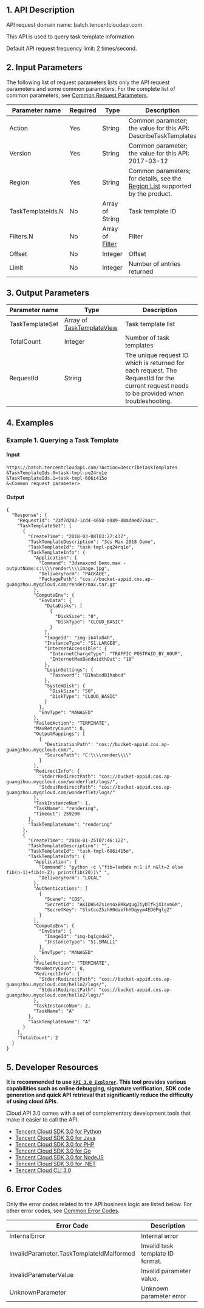 ## 1. API Description

API request domain name: batch.tencentcloudapi.com.

This API is used to query task template information

Default API request frequency limit: 2 times/second.


## 2. Input Parameters

The following list of request parameters lists only the API request parameters and some common parameters. For the complete list of common parameters, see [Common Request Parameters](/document/api/599/30473).

| Parameter name | Required | Type | Description |
|---------|---------|---------|---------|
| Action | Yes | String | Common parameter; the value for this API: DescribeTaskTemplates |
| Version | Yes | String | Common parameter; the value for this API: 2017-03-12 |
| Region | Yes | String | Common parameters; for details, see the [Region List](/document/api/599/30473#.E5.9C.B0.E5.9F.9F.E5.88.97.E8.A1.A8) supported by the product. |
| TaskTemplateIds.N | No | Array of String | Task template ID |
| Filters.N | No | Array of [Filter](/document/api/599/30482#Filter) | Filter |
| Offset | No | Integer | Offset |
| Limit | No | Integer | Number of entries returned |

## 3. Output Parameters

| Parameter name | Type | Description |
|---------|---------|---------|
| TaskTemplateSet | Array of [TaskTemplateView](/document/api/599/30482#TaskTemplateView) | Task template list |
| TotalCount | Integer | Number of task templates |
| RequestId | String | The unique request ID which is returned for each request. The RequestId for the current request needs to be provided when troubleshooting. |

## 4. Examples

### Example 1. Querying a Task Template

#### Input

```
https://batch.tencentcloudapi.com/?Action=DescribeTaskTemplates
&TaskTemplateIds.0=task-tmpl-pq24rq1e
&TaskTemplateIds.1=task-tmpl-606i415o
&<Common request parameter>
```

#### Output

```
{
  "Response": {
    "RequestId": "23f7d202-1cd4-4658-a989-88ad4ed77aac",
    "TaskTemplateSet": [
      {
        "CreateTime": "2018-03-08T03:27:43Z",
        "TaskTemplateDescription": "3ds Max 2018 Demo",
        "TaskTemplateId": "task-tmpl-pq24rq1e",
        "TaskTemplateInfo": {
          "Application": {
            "Command": "3dsmaxcmd Demo.max -outputName:c:\\\\render\\\\image.jpg",
            "DeliveryForm": "PACKAGE",
            "PackagePath": "cos://bucket-appid.cos.ap-guangzhou.myqcloud.com/render/max.tar.gz"
          },
          "ComputeEnv": {
            "EnvData": {
              "DataDisks": [
                {
                  "DiskSize": "0",
                  "DiskType": "CLOUD_BASIC"
                }
              ],
              "ImageId": "img-i64lx84h",
              "InstanceType": "S1.LARGE8",
              "InternetAccessible": {
                "InternetChargeType": "TRAFFIC_POSTPAID_BY_HOUR",
                "InternetMaxBandwidthOut": "10"
              },
              "LoginSettings": {
                "Password": "B1habcdB1habcd"
              },
              "SystemDisk": {
                "DiskSize": "50",
                "DiskType": "CLOUD_BASIC"
              }
            },
            "EnvType": "MANAGED"
          },
          "FailedAction": "TERMINATE",
          "MaxRetryCount": 0,
          "OutputMappings": [
            {
              "DestinationPath": "cos://bucket-appid.cos.ap-guangzhou.myqcloud.com/",
              "SourcePath": "C:\\\\render\\\\"
            }
          ],
          "RedirectInfo": {
            "StderrRedirectPath": "cos://bucket-appid.cos.ap-guangzhou.myqcloud.com/wonderflet/logs/",
            "StdoutRedirectPath": "cos://bucket-appid.cos.ap-guangzhou.myqcloud.com/wonderflet/logs/"
          },
          "TaskInstanceNum": 1,
          "TaskName": "rendering",
          "Timeout": 259200
        },
        "TaskTemplateName": "rendering"
      },
      {
        "CreateTime": "2018-01-25T07:46:12Z",
        "TaskTemplateDescription": "",
        "TaskTemplateId": "task-tmpl-606i415o",
        "TaskTemplateInfo": {
          "Application": {
            "Command": "python -c \"fib=lambda n:1 if n&lt=2 else fib(n-1)+fib(n-2); print(fib(20))\" ",
            "DeliveryForm": "LOCAL"
          },
          "Authentications": [
            {
              "Scene": "COS",
              "SecretId": "AKIDHS4Zs1esoxBRkwqugIiyDTfkjXIsvn6M",
              "SecretKey": "SlxCco25zhH0dabfhYDqyym4ED0PglgZ"
            }
          ],
          "ComputeEnv": {
            "EnvData": {
              "ImageId": "img-bq1gnde2",
              "InstanceType": "S1.SMALL1"
            },
            "EnvType": "MANAGED"
          },
          "FailedAction": "TERMINATE",
          "MaxRetryCount": 0,
          "RedirectInfo": {
            "StderrRedirectPath": "cos://bucket-appid.cos.ap-guangzhou.myqcloud.com/hello2/logs/",
            "StdoutRedirectPath": "cos://bucket-appid.cos.ap-guangzhou.myqcloud.com/hello2/logs/"
          },
          "TaskInstanceNum": 2,
          "TaskName": "A"
        },
        "TaskTemplateName": "A"
      }
    ],
    "TotalCount": 2
  }
}
```

## 5. Developer Resources

**It is recommended to use [`API 3.0 Explorer`](https://console.cloud.tencent.com/api/explorer). This tool provides various capabilities such as online debugging, signature verification, SDK code generation and quick API retrieval that significantly reduce the difficulty of using cloud APIs.**

Cloud API 3.0 comes with a set of complementary development tools that make it easier to call the API.

* [Tencent Cloud SDK 3.0 for Python](https://github.com/TencentCloud/tencentcloud-sdk-python)
* [Tencent Cloud SDK 3.0 for Java](https://github.com/TencentCloud/tencentcloud-sdk-java)
* [Tencent Cloud SDK 3.0 for PHP](https://github.com/TencentCloud/tencentcloud-sdk-php)
* [Tencent Cloud SDK 3.0 for Go](https://github.com/TencentCloud/tencentcloud-sdk-go)
* [Tencent Cloud SDK 3.0 for NodeJS](https://github.com/TencentCloud/tencentcloud-sdk-nodejs)
* [Tencent Cloud SDK 3.0 for .NET](https://github.com/TencentCloud/tencentcloud-sdk-dotnet)
* [Tencent Cloud CLI 3.0](https://cloud.tencent.com/document/product/440/6176)

## 6. Error Codes

Only the error codes related to the API business logic are listed below. For other error codes, see [Common Error Codes](/document/api/599/30479#.E5.85.AC.E5.85.B1.E9.94.99.E8.AF.AF.E7.A0.81).

| Error Code | Description |
|---------|---------|
| InternalError | Internal error |
| InvalidParameter.TaskTemplateIdMalformed | Invalid task template ID format. |
| InvalidParameterValue | Invalid parameter value. |
| UnknownParameter | Unknown parameter error |

